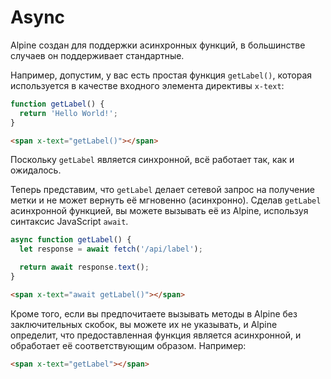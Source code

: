 # Async

Alpine создан для поддержки асинхронных функций, в большинстве случаев он поддерживает стандартные.

Например, допустим, у вас есть простая функция `getLabel()`, которая используется в качестве входного элемента директивы `x-text`:

```js
function getLabel() {
  return 'Hello World!';
}
```

```html
<span x-text="getLabel()"></span>
```

Поскольку `getLabel` является синхронной, всё работает так, как и ожидалось.

Теперь представим, что `getLabel` делает сетевой запрос на получение метки и не может вернуть её мгновенно (асинхронно). Сделав `getLabel` асинхронной функцией, вы можете вызывать её из Alpine, используя синтаксис JavaScript `await`.

```js
async function getLabel() {
  let response = await fetch('/api/label');

  return await response.text();
}
```

```html
<span x-text="await getLabel()"></span>
```

Кроме того, если вы предпочитаете вызывать методы в Alpine без заключительных скобок, вы можете их не указывать, и Alpine определит, что предоставленная функция является асинхронной, и обработает её соответствующим образом. Например:

```html
<span x-text="getLabel"></span>
```

